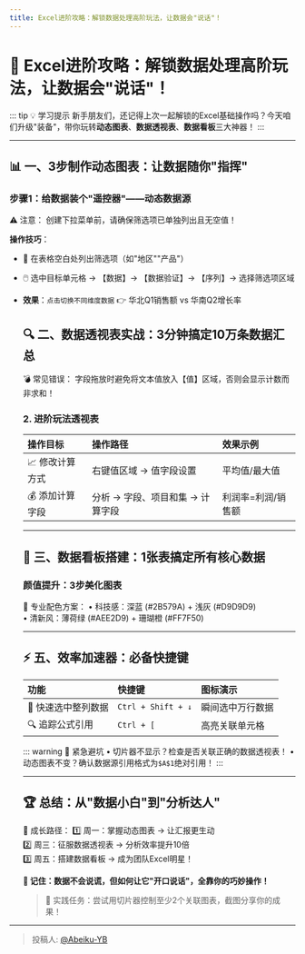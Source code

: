 ```yaml
---
title: Excel进阶攻略：解锁数据处理高阶玩法，让数据会"说话"！
---
```


# 🚀 Excel进阶攻略：解锁数据处理高阶玩法，让数据会"说话"！

::: tip 💡 学习提示
新手朋友们，还记得上次一起解锁的Excel基础操作吗？今天咱们升级"装备"，带你玩转**动态图表**、**数据透视表**、**数据看板**三大神器！
:::

---

##  📊 一、3步制作动态图表：让数据随你"指挥"

###  步骤1：给数据装个"遥控器"——动态数据源


<warning>⚠️ 注意：</warning>
创建下拉菜单前，请确保筛选项已单独列出且无空值！


**操作技巧**：

- 📌 在表格空白处列出筛选项（如"地区""产品"）

- 🖱️ 选中目标单元格 → 【数据】→ 【数据验证】→ 【序列】→ 选择筛选项区域

- **效果**：`点击切换不同维度数据` 👉 华北Q1销售额 vs 华南Q2增长率

  ## 🔍 二、数据透视表实战：3分钟搞定10万条数据汇总

  <danger>💣 常见错误：</danger>
  字段拖放时避免将文本值放入【值】区域，否则会显示计数而非求和！

  ### 2. 进阶玩法透视表

  | 操作目标       | 操作路径                         | 效果示例           |
  | :------------- | :------------------------------- | :----------------- |
  | 📈 修改计算方式 | 右键值区域 → 值字段设置          | 平均值/最大值      |
  | 💰 添加计算字段 | 分析 → 字段、项目和集 → 计算字段 | 利润率=利润/销售额 |

  ------

  ## 🎨 三、数据看板搭建：1张表搞定所有核心数据

  ### 颜值提升：3步美化图表

  
  <tip>🎨 专业配色方案：</tip>
  • 科技感：深蓝 (#2B579A) + 浅灰 (#D9D9D9)  
  • 清新风：薄荷绿 (#AEE2D9) + 珊瑚橙 (#FF7F50)
  

  ------

  ## ⚡ 五、效率加速器：必备快捷键

  | 功能               | 快捷键             | 图标演示         |
  | :----------------- | :----------------- | :--------------- |
  | 🚀 快速选中整列数据 | `Ctrl + Shift + ↓` | 瞬间选中万行数据 |
  | 🔍 追踪公式引用     | `Ctrl + [`         | 高亮关联单元格   |

  ::: warning 🚨 紧急避坑
  • 切片器不显示？检查是否关联正确的数据透视表！
  • 动态图表不变？确认数据源引用格式为`$A$1`绝对引用！
  :::

  ------

  ## 🏆 总结：从"数据小白"到"分析达人"

  
  <tip>🌟 成长路径：</tip>
  1️⃣ 周一：掌握动态图表 → 让汇报更生动  
  2️⃣ 周三：征服数据透视表 → 分析效率提升10倍  
  3️⃣ 周五：搭建数据看板 → 成为团队Excel明星！
  

  **📢 记住：数据不会说谎，但如何让它"开口说话"，全靠你的巧妙操作！**

  > 🎯 实践任务：尝试用切片器控制至少2个关联图表，截图分享你的成果！

---

> 投稿人: [@Abeiku-YB](https://github.com/Abeiku-YB)
